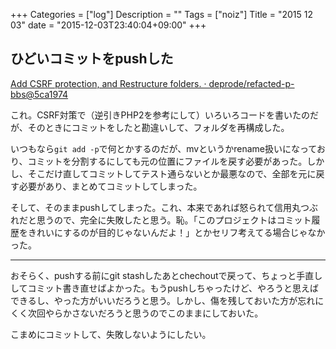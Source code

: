 +++
Categories = ["log"]
Description = ""
Tags = ["noiz"]
Title = "2015 12 03"
date = "2015-12-03T23:40:04+09:00"
+++

## ひどいコミットをpushした
[Add CSRF protection, and Restructure folders. · deprode/refacted-p-bbs@5ca1974](https://github.com/deprode/refacted-p-bbs/commit/5ca1974535a289e338ba518da1886e284d4030d8)

これ。CSRF対策で（逆引きPHP2を参考にして）いろいろコードを書いたのだが、そのときにコミットをしたと勘違いして、フォルダを再構成した。

いつもなら`git add -p`で何とかするのだが、mvというかrename扱いになっており、コミットを分割するにしても元の位置にファイルを戻す必要があった。しかし、そこだけ直してコミットしてテスト通らないとか最悪なので、全部を元に戻す必要があり、まとめてコミットしてしまった。

そして、そのままpushしてしまった。これ、本来であれば怒られて信用丸つぶれだと思うので、完全に失敗したと思う。恥。「このプロジェクトはコミット履歴をきれいにするのが目的じゃないんだよ！」とかセリフ考えてる場合じゃなかった。

----

おそらく、pushする前にgit stashしたあとchechoutで戻って、ちょっと手直ししてコミット書き直せばよかった。もうpushしちゃったけど、やろうと思えばできるし、やった方がいいだろうと思う。しかし、傷を残しておいた方が忘れにくく次回やらかさないだろうと思うのでこのままにしておいた。

こまめにコミットして、失敗しないようにしたい。